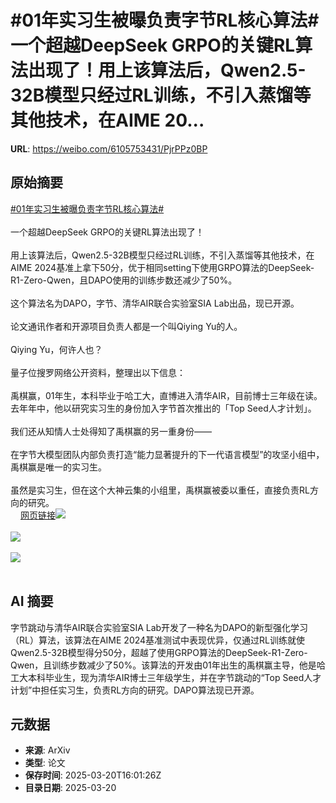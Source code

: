 # #01年实习生被曝负责字节RL核心算法# 一个超越DeepSeek GRPO的关键RL算法出现了！用上该算法后，Qwen2.5-32B模型只经过RL训练，不引入蒸馏等其他技术，在AIME 20...

**URL**: https://weibo.com/6105753431/PjrPPz0BP

## 原始摘要

<a href="https://m.weibo.cn/search?containerid=231522type%3D1%26t%3D10%26q%3D%2301%E5%B9%B4%E5%AE%9E%E4%B9%A0%E7%94%9F%E8%A2%AB%E6%9B%9D%E8%B4%9F%E8%B4%A3%E5%AD%97%E8%8A%82RL%E6%A0%B8%E5%BF%83%E7%AE%97%E6%B3%95%23&amp;extparam=%2301%E5%B9%B4%E5%AE%9E%E4%B9%A0%E7%94%9F%E8%A2%AB%E6%9B%9D%E8%B4%9F%E8%B4%A3%E5%AD%97%E8%8A%82RL%E6%A0%B8%E5%BF%83%E7%AE%97%E6%B3%95%23" data-hide=""><span class="surl-text">#01年实习生被曝负责字节RL核心算法#</span></a> <br><br>一个超越DeepSeek GRPO的关键RL算法出现了！<br><br>用上该算法后，Qwen2.5-32B模型只经过RL训练，不引入蒸馏等其他技术，在AIME 2024基准上拿下50分，优于相同setting下使用GRPO算法的DeepSeek-R1-Zero-Qwen，且DAPO使用的训练步数还减少了50%。<br><br>这个算法名为DAPO，字节、清华AIR联合实验室SIA Lab出品，现已开源。<br><br>论文通讯作者和开源项目负责人都是一个叫Qiying Yu的人。<br><br>Qiying Yu，何许人也？<br><br>量子位搜罗网络公开资料，整理出以下信息：<br><br>禹棋赢，01年生，本科毕业于哈工大，直博进入清华AIR，目前博士三年级在读。去年年中，他以研究实习生的身份加入字节首次推出的「Top Seed人才计划」。<br><br>我们还从知情人士处得知了禹棋赢的另一重身份——<br><br>在字节大模型团队内部负责打造“能力显著提升的下一代语言模型”的攻坚小组中，禹棋赢是唯一的实习生。<br><br>虽然是实习生，但在这个大神云集的小组里，禹棋赢被委以重任，直接负责RL方向的研究。<br><a href="https://weibo.cn/sinaurl?u=https%3A%2F%2Fmp.weixin.qq.com%2Fs%2FV3NerbwIECZoMN4IjXiVnA" data-hide=""><span class="url-icon"><img style="width: 1rem;height: 1rem" src="https://h5.sinaimg.cn/upload/2015/09/25/3/timeline_card_small_web_default.png" referrerpolicy="no-referrer"></span><span class="surl-text">网页链接</span></a><img style="" src="https://tvax1.sinaimg.cn/large/006Fd7o3gy1hznni8riupj30u00s6alf.jpg" referrerpolicy="no-referrer"><br><br><img style="" src="https://tvax1.sinaimg.cn/large/006Fd7o3gy1hznniazwd6j30u00gw11y.jpg" referrerpolicy="no-referrer"><br><br><img style="" src="https://tvax1.sinaimg.cn/large/006Fd7o3gy1hznnig87t7j30u00hf7b1.jpg" referrerpolicy="no-referrer"><br><br>

## AI 摘要

字节跳动与清华AIR联合实验室SIA Lab开发了一种名为DAPO的新型强化学习（RL）算法，该算法在AIME 2024基准测试中表现优异，仅通过RL训练就使Qwen2.5-32B模型得分50分，超越了使用GRPO算法的DeepSeek-R1-Zero-Qwen，且训练步数减少了50%。该算法的开发由01年出生的禹棋赢主导，他是哈工大本科毕业生，现为清华AIR博士三年级学生，并在字节跳动的“Top Seed人才计划”中担任实习生，负责RL方向的研究。DAPO算法现已开源。

## 元数据

- **来源**: ArXiv
- **类型**: 论文
- **保存时间**: 2025-03-20T16:01:26Z
- **目录日期**: 2025-03-20
